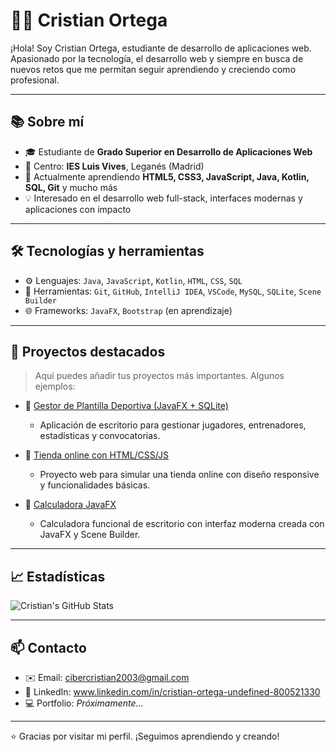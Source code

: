 # 👨‍💻 Cristian Ortega

¡Hola! Soy Cristian Ortega, estudiante de desarrollo de aplicaciones web. Apasionado por la tecnología, el desarrollo web y siempre en busca de nuevos retos que me permitan seguir aprendiendo y creciendo como profesional.

---

## 📚 Sobre mí

- 🎓 Estudiante de **Grado Superior en Desarrollo de Aplicaciones Web**  
- 🏫 Centro: **IES Luis Vives**, Leganés (Madrid)
- 🌱 Actualmente aprendiendo **HTML5, CSS3, JavaScript, Java, Kotlin, SQL, Git** y mucho más
- 💡 Interesado en el desarrollo web full-stack, interfaces modernas y aplicaciones con impacto

---

## 🛠️ Tecnologías y herramientas

- ⚙️ Lenguajes: `Java`, `JavaScript`, `Kotlin`, `HTML`, `CSS`, `SQL`
- 🧰 Herramientas: `Git`, `GitHub`, `IntelliJ IDEA`, `VSCode`, `MySQL`, `SQLite`, `Scene Builder`
- 🌐 Frameworks: `JavaFX`, `Bootstrap` (en aprendizaje)

---

## 🚀 Proyectos destacados

> Aquí puedes añadir tus proyectos más importantes. Algunos ejemplos:

- 📌 [Gestor de Plantilla Deportiva (JavaFX + SQLite)](https://github.com/Cristianortegaa/gestor-plantilla)
  - Aplicación de escritorio para gestionar jugadores, entrenadores, estadísticas y convocatorias.

- 📌 [Tienda online con HTML/CSS/JS](https://github.com/Cristianortegaa/tienda-nexi)
  - Proyecto web para simular una tienda online con diseño responsive y funcionalidades básicas.

- 📌 [Calculadora JavaFX](https://github.com/Cristianortegaa/calculadora-javafx)
  - Calculadora funcional de escritorio con interfaz moderna creada con JavaFX y Scene Builder.

---

## 📈 Estadísticas

![Cristian's GitHub Stats](https://github-readme-stats.vercel.app/api?username=Cristianortegaa&show_icons=true&theme=tokyonight)

---

## 📫 Contacto

- ✉️ Email: cibercristian2003@gmail.com 
- 💼 LinkedIn: www.linkedin.com/in/cristian-ortega-undefined-800521330
- 💻 Portfolio: *Próximamente...*

---

⭐ Gracias por visitar mi perfil. ¡Seguimos aprendiendo y creando!

